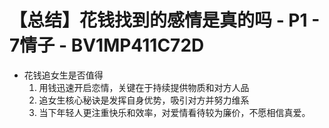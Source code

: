 # 【总结】花钱找到的感情是真的吗 - P1 - 7情子 - BV1MP411C72D

-   花钱追女生是否值得
    1.  用钱迅速开启恋情，关键在于持续提供物质和对方人品
    2.  追女生核心秘诀是发挥自身优势，吸引对方并努力维系
    3.  当下年轻人更注重快乐和效率，对爱情看待较为廉价，不愿相信真爱。